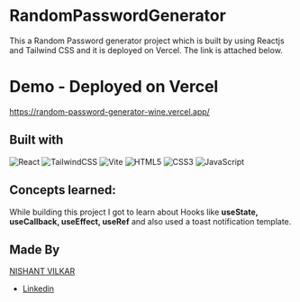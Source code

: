 # RandomPasswordGenerator

This a Random Password generator project which is built by using Reactjs and Tailwind CSS and it is deployed on Vercel. The link is attached below.

# Demo - Deployed on Vercel 
https://random-password-generator-wine.vercel.app/

## Built with
![React](https://img.shields.io/badge/react-%2320232a.svg?style=for-the-badge&logo=react&logoColor=%2361DAFB)
![TailwindCSS](https://img.shields.io/badge/tailwindcss-%2338B2AC.svg?style=for-the-badge&logo=tailwind-css&logoColor=white)
![Vite](https://img.shields.io/badge/vite-%23646CFF.svg?style=for-the-badge&logo=vite&logoColor=white)
![HTML5](https://img.shields.io/badge/html5-%23E34F26.svg?style=for-the-badge&logo=html5&logoColor=white) 
![CSS3](https://img.shields.io/badge/css3-%231572B6.svg?style=for-the-badge&logo=css3&logoColor=white) 
![JavaScript](https://img.shields.io/badge/javascript-%23323330.svg?style=for-the-badge&logo=javascript&logoColor=%23F7DF1E) 

## Concepts learned:
While building this project I got to learn about Hooks like <b>useState, useCallback, useEffect, useRef</b> and also used a toast notification template.

## Made By
[NISHANT VILKAR](https://github.com/almightynv)
- [Linkedin](https://www.linkedin.com/in/nishantvilkar076/)
